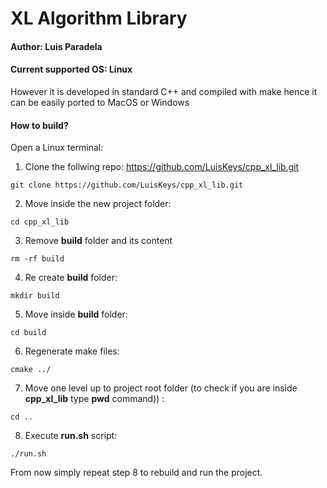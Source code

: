 # XL Algorithm Library
#### Author: **Luis Paradela**
#### Current supported OS: **Linux**
However it is developed in standard C++ and compiled with make hence it can be easily ported to MacOS or Windows

#### How to build?
Open a Linux terminal:

1) Clone the follwing repo:
https://github.com/LuisKeys/cpp_xl_lib.git
```
git clone https://github.com/LuisKeys/cpp_xl_lib.git
```
2) Move inside the new project folder:
```
cd cpp_xl_lib
```

3) Remove __build__ folder and its content
```
rm -rf build
```

4) Re create __build__ folder:
```
mkdir build
```

5) Move inside __build__ folder:
```
cd build
```

6) Regenerate make files:
```
cmake ../
```

7) Move one level up to project root folder
(to check if you are inside __cpp_xl_lib__ type __pwd__ command)) :
```
cd ..
```

8) Execute __run.sh__ script:
```
./run.sh
```

From now simply repeat step 8 to rebuild and run the project.
